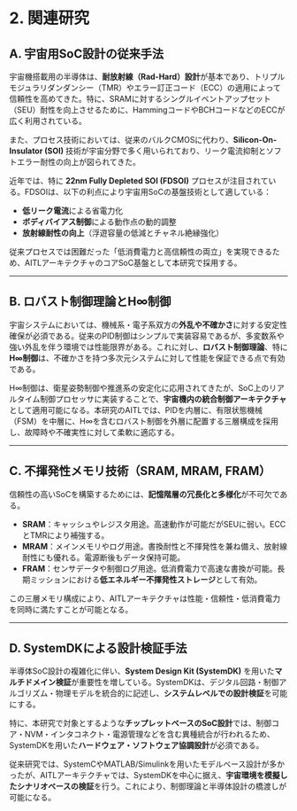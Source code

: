 # 2. 関連研究

## A. 宇宙用SoC設計の従来手法

宇宙機搭載用の半導体は、**耐放射線（Rad-Hard）設計**が基本であり、トリプルモジュラリダンダンシー（TMR）やエラー訂正コード（ECC）の適用によって信頼性を高めてきた。特に、SRAMに対するシングルイベントアップセット（SEU）耐性を向上させるために、HammingコードやBCHコードなどのECCが広く利用されている。  

また、プロセス技術においては、従来のバルクCMOSに代わり、**Silicon-On-Insulator (SOI)** 技術が宇宙分野で多く用いられており、リーク電流抑制とソフトエラー耐性の向上が図られてきた。  

近年では、特に **22nm Fully Depleted SOI (FDSOI)** プロセスが注目されている。FDSOIは、以下の利点により宇宙用SoCの基盤技術として適している：

- **低リーク電流**による省電力化  
- **ボディバイアス制御**による動作点の動的調整  
- **放射線耐性の向上**（浮遊容量の低減とチャネル絶縁強化）  

従来プロセスでは困難だった「低消費電力と高信頼性の両立」を実現できるため、AITLアーキテクチャのコアSoC基盤として本研究で採用する。  

---

## B. ロバスト制御理論とH∞制御

宇宙システムにおいては、機械系・電子系双方の**外乱や不確かさ**に対する安定性確保が必須である。従来のPID制御はシンプルで実装容易であるが、多変数系や強い外乱を伴う環境では性能限界がある。これに対し、**ロバスト制御理論**、特に **H∞制御**は、不確かさを持つ多次元システムに対して性能を保証できる点で有効である。  

H∞制御は、衛星姿勢制御や推進系の安定化に応用されてきたが、SoC上のリアルタイム制御プロセッサに実装することで、**宇宙機内の統合制御アーキテクチャ**として適用可能になる。本研究のAITLでは、PIDを内層に、有限状態機械（FSM）を中層に、H∞を含むロバスト制御を外層に配置する三層構成を採用し、故障時や不確実性に対して柔軟に適応する。  

---

## C. 不揮発性メモリ技術（SRAM, MRAM, FRAM）

信頼性の高いSoCを構築するためには、**記憶階層の冗長化と多様化**が不可欠である。  

- **SRAM**：キャッシュやレジスタ用途。高速動作が可能だがSEUに弱い。ECCとTMRにより補強する。  
- **MRAM**：メインメモリやログ用途。書換耐性と不揮発性を兼ね備え、放射線耐性にも優れる。電源断後もデータ保持可能。  
- **FRAM**：センサデータや制御ログ用途。低消費電力で高速な書換が可能。長期ミッションにおける**低エネルギー不揮発性ストレージ**として有効。  

この三層メモリ構成により、AITLアーキテクチャは性能・信頼性・低消費電力を同時に満たすことが可能となる。  

---

## D. SystemDKによる設計検証手法

半導体SoC設計の複雑化に伴い、**System Design Kit (SystemDK)** を用いた**マルチドメイン検証**が重要性を増している。SystemDKは、デジタル回路・制御アルゴリズム・物理モデルを統合的に記述し、**システムレベルでの設計検証**を可能にする。  

特に、本研究で対象とするような**チップレットベースのSoC設計**では、制御コア・NVM・インタコネクト・電源管理などを含む異種統合が行われるため、SystemDKを用いた**ハードウェア・ソフトウェア協調設計**が必須である。  

従来研究では、SystemCやMATLAB/Simulinkを用いたモデルベース設計が多かったが、AITLアーキテクチャでは、SystemDKを中心に据え、**宇宙環境を模擬したシナリオベースの検証**を行う。これにより、制御理論と半導体設計の橋渡しが可能になる。  
